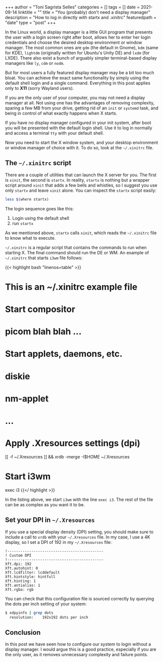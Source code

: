 +++
author = "Toni Sagrista Selles"
categories = []
tags = []
date = 2021-09-14
linktitle = ""
title = "You (probably) don't need a display manager"
description = "How to log in directly with startx and .xinitrc"
featuredpath = "date"
type = "post"
+++

In the Linux world, a display manager is a little GUI program that presents the user with a login screen right after boot, allows her to enter her login credentials and choose the desired desktop environment or window manager. The most common ones are `gdm` (the default in Gnome), `kdm` (same for KDE), `lightdm` (originally written for Ubuntu's Unity DE) and `lxdm` (for LXDE). There also exist a bunch of arguably simpler terminal-based display managers like `ly`, `cdm` or `nodm`.

But for most users a fully featured display manager may be a bit too much bloat. You can achieve the exact same functionality by simply using the default shell login and a single command. Everything in this post applies only to **X11** (sorry Wayland users).

<!--more-->

If you are the only user of your computer, you may not need a display manager at all. Not using one has the advantages of removing complexity, sparing a few MB from your drive, getting rid of an `init` or `systemd` task, and being in control of what exactly happens when X starts.

If you have no display manager configured in your init system, after boot you will be presented with the default login shell. Use it to log in normally and access a terminal `tty` with your default shell.

Now you need to start the X window system, and your desktop environment or window manager of choice with it. To do so, look at the `~/.xinitrc` file.

## The `~/.xinitrc` script

There are a couple of utilities that can launch the X server for you. The first is `xinit`, the second is `startx`. In reality, `startx` is nothing but a wrapper script around `xinit` that adds a few bells and whistles, so I suggest you use only `startx` and leave `xinit` alone. You can inspect the `startx` script easily:

```bash
less $(where startx)
```

The login sequence goes like this:

1. Login using the default shell
2. run `startx`

As we mentioned above, `startx` calls `xinit`, which reads the `~/.xinitrc` file to know what to execute.

`~/.xinitrc` is a regular script that contains the commands to run when starting X. The final command should run the DE or WM. An example of `~/.xinitrc` that starts `i3wm` file follows:


{{< highlight bash "linenos=table" >}}
# This is an ~/.xinitrc example file

# Start compositor
# picom blah blah ...

# Start applets, daemons, etc.
# diskie
# nm-applet
# ...

# Apply .Xresources settings (dpi)
[[ -f ~/.Xresources ]] && xrdb -merge -I$HOME ~/.Xresources

# Start i3wm
exec i3
{{</ highlight >}}

In the listing above, we start `i3wm` with the line `exec i3`. The rest of the file can be as complex as you want it to be.

## Set your DPI in `~/.Xresources`

If you use a special display density (DPI) setting, you should make sure to include a call to `xrdb` with your `~/.Xresources` file. In my case, I use a 4K display, so I set a DPI of 192 in my `~/.Xresources` file:

```
!--------------------------------------------
! Custom DPI
!--------------------------------------------
Xft.dpi: 192
Xft.autohint: 0
Xft.lcdfilter: lcddefault
Xft.hintstyle: hintfull
Xft.hinting: 1
Xft.antialias: 1
Xft.rgba: rgb
```

You can check that this configuration file is sourced correctly by querying the dots per inch setting of your system:

```bash
$ xdpyinfo | grep dots
  resolution:    192x192 dots per inch
```

## Conclusion

In this post we have seen how to configure our system to login without a display manager. I would argue this is a good practice, especially if you are the only user, as it removes unnecessary complexity and failure points.



